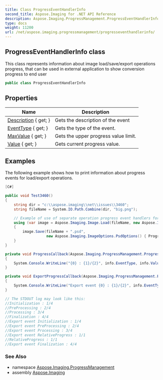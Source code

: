 ```yaml
---
title: Class ProgressEventHandlerInfo
second_title: Aspose.Imaging for .NET API Reference
description: Aspose.Imaging.ProgressManagement.ProgressEventHandlerInfo class. This class represents information about image load/save/export operations progress that can be used in external application to show conversion progress to end user
type: docs
weight: 11200
url: /net/aspose.imaging.progressmanagement/progresseventhandlerinfo/
---
```

## ProgressEventHandlerInfo class

This class represents information about image load/save/export operations progress, that can be used in external application to show conversion progress to end user

```csharp
public class ProgressEventHandlerInfo
```

## Properties

| Name | Description |
| --- | --- |
| [Description](../../aspose.imaging.progressmanagement/progresseventhandlerinfo/description/) { get; } | Gets the description of the event |
| [EventType](../../aspose.imaging.progressmanagement/progresseventhandlerinfo/eventtype/) { get; } | Gets the type of the event. |
| [MaxValue](../../aspose.imaging.progressmanagement/progresseventhandlerinfo/maxvalue/) { get; } | Gets the upper progress value limit. |
| [Value](../../aspose.imaging.progressmanagement/progresseventhandlerinfo/value/) { get; } | Gets current progress value. |

## Examples

The following example shows how to print information about progress events for load/export operations.

```csharp
[C#]

public void Test3460()
{
    string dir = "c:\\aspose.imaging\\net\\issues\\3460";
    string fileName = System.IO.Path.Combine(dir, "big.png");

    // Example of use of separate operation progress event handlers for load/export operations
    using (var image = Aspose.Imaging.Image.Load(fileName, new Aspose.Imaging.LoadOptions { ProgressEventHandler = ProgressCallback }))
    {
        image.Save(fileName + ".psd",
                   new Aspose.Imaging.ImageOptions.PsdOptions() { ProgressEventHandler = ExportProgressCallback });
    }
}

private void ProgressCallback(Aspose.Imaging.ProgressManagement.ProgressEventHandlerInfo info)
{
    System.Console.WriteLine("{0} : {1}/{2}", info.EventType, info.Value, info.MaxValue);
}

private void ExportProgressCallback(Aspose.Imaging.ProgressManagement.ProgressEventHandlerInfo info)
{
    System.Console.WriteLine("Export event {0} : {1}/{2}", info.EventType, info.Value, info.MaxValue);
}

// The STDOUT log may look like this:
//Initialization : 1/4
//PreProcessing : 2/4
//Processing : 3/4
//Finalization : 4/4
//Export event Initialization : 1/4
//Export event PreProcessing : 2/4
//Export event Processing : 3/4
//Export event RelativeProgress : 1/1
//RelativeProgress : 1/1
//Export event Finalization : 4/4
```

### See Also

* namespace [Aspose.Imaging.ProgressManagement](../../aspose.imaging.progressmanagement/)
* assembly [Aspose.Imaging](../../)



